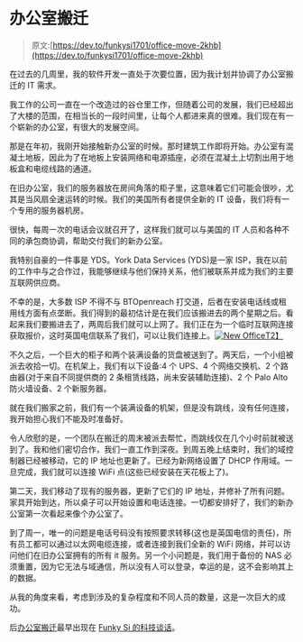 # 办公室搬迁

> 原文:[https://dev.to/funkysi1701/office-move-2khb](https://dev.to/funkysi1701/office-move-2khb)

在过去的几周里，我的软件开发一直处于次要位置，因为我计划并协调了办公室搬迁的 IT 需求。

我工作的公司一直在一个改造过的谷仓里工作，但随着公司的发展，我们已经超出了大楼的范围，在相当长的一段时间里，让每个人都进来真的很难。我们现在有一个崭新的办公室，有很大的发展空间。

那是在年初，我刚开始接触新办公室的时候。那时建筑工作即将开始。办公室有混凝土地板，因此为了在地板上安装网络和电源插座，必须在混凝土上切割出用于地板盒和电缆线路的通道。

在旧办公室，我们的服务器放在房间角落的柜子里，这意味着它们可能会很吵，尤其是当风扇全速运转的时候。我们的美国所有者提供全新的 IT 设备，我们将有一个专用的服务器机房。

很快，每周一次的电话会议就召开了，这样我们就可以与美国的 IT 人员和各种不同的承包商协调，帮助交付我们的新办公室。

我特别自豪的一件事是 YDS。York Data Services (YDS)是一家 ISP，我在以前的工作中与之合作过，我能够继续与他们保持关系，他们被联系并成为我们的主要互联网供应商。

不幸的是，大多数 ISP 不得不与 BTOpenreach 打交道，后者在安装电话线或租用线方面有点垄断。我们得到的最初估计是在我们应该搬进去的两个星期之后。看起来我们要搬进去了，两周后我们就可以上网了。我们正在为一个临时互联网连接获取报价，这时英国电信联系了我们，可以让我们连接上。[![New Office](../Images/79983e97c5aab1be6d9b9a388832707b.png)T2】](https://res.cloudinary.com/practicaldev/image/fetch/s--Vud32kXC--/c_limit%2Cf_auto%2Cfl_progressive%2Cq_auto%2Cw_880/https://i2.wp.com/www.funkysi1701.com/wp-content/uploads/2017/05/18121045_1302238519862436_8711390769620542649_o.jpg%3Fresize%3D300%252C225%26ssl%3D1)

不久之后，一个巨大的柜子和两个装满设备的货盘被送到了。两天后，一个小组被派去收拾一切。在机架上，我们有以下设备:4 个 UPS、4 个网络交换机、2 个路由器(对于来自不同提供商的 2 条租赁线路，尚未安装辅助连接)、2 个 Palo Alto 防火墙设备、2 个新服务器。

就在我们搬家之前，我们有一个装满设备的机架，但是没有跳线，没有任何连接，我开始担心我们不能及时准备好。

令人欣慰的是，一个团队在搬迁的周末被派去帮忙，而跳线仅在几个小时前就被送到了。我和他们密切合作，我们一直工作到深夜。到周五晚上结束时，我们的域控制器已经被移动，它的 IP 地址也更新了。已经为新网络设置了 DHCP 作用域。一旦完成，我们就可以连接 WiFi 点(这些已经安装在天花板上了)。

第二天，我们移动了现有的服务器，更新了它们的 IP 地址，并修补了所有问题。家具开始到达，所以桌子可以开始设置和电话连接。一切都安排好了，我们的新办公室第一次看起来像个办公室了。

到了周一，唯一的问题是电话号码没有按照要求转移(这也是英国电信的责任)，所有员工都可以通过以太网电缆连接，或者连接到我们全新的 WiFi 网络，并可以访问他们在旧办公室拥有的所有 it 服务。另一个小问题是，我们用于备份的 NAS 必须重置，因为它无法与域通信，所以没有人可以登录，幸运的是，这不会影响其上的数据。

从我的角度来看，考虑到涉及的复杂程度和不同人员的数量，这是一次巨大的成功。

后[办公室搬迁](https://www.funkysi1701.com/2017/05/01/office-move/)最早出现在 [Funky Si 的科技谈话](https://www.funkysi1701.com)。